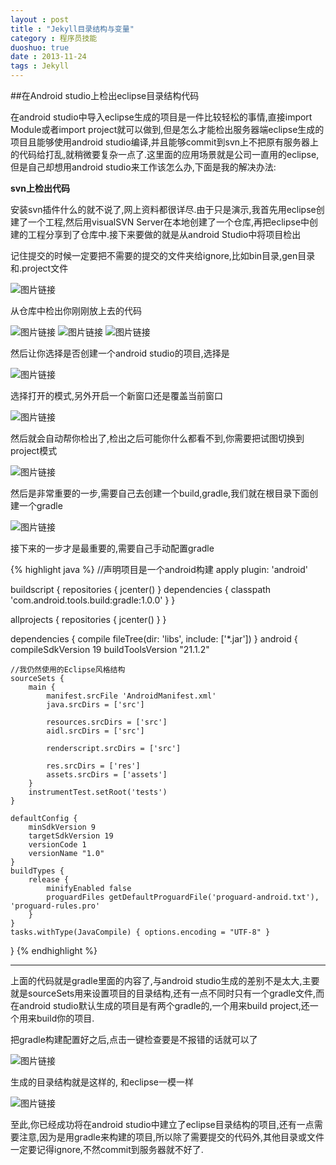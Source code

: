 ```yaml
---
layout : post
title : "Jekyll目录结构与变量"
category : 程序员技能
duoshuo: true
date : 2013-11-24
tags : Jekyll
---
```


##在Android studio上检出eclipse目录结构代码

在android studio中导入eclipse生成的项目是一件比较轻松的事情,直接import Module或者import project就可以做到,但是怎么才能检出服务器端eclipse生成的项目且能够使用android studio编译,并且能够commit到svn上不把原有服务器上的代码给打乱,就稍微要复杂一点了.这里面的应用场景就是公司一直用的eclipse,但是自己却想用android studio来工作该怎么办,下面是我的解决办法:

**svn上检出代码**
	
安装svn插件什么的就不说了,网上资料都很详尽.由于只是演示,我首先用eclipse创建了一个工程,然后用visualSVN Server在本地创建了一个仓库,再把eclipse中创建的工程分享到了仓库中.接下来要做的就是从android Studio中将项目检出

记住提交的时候一定要把不需要的提交的文件夹给ignore,比如bin目录,gen目录和.project文件

![图片链接](/res/img/blog/2014/12/31/1.png)

从仓库中检出你刚刚放上去的代码

![图片链接](/res/img/blog/2014/12/31/2.png)
![图片链接](/res/img/blog/2014/12/31/3.png)
![图片链接](/res/img/blog/2014/12/31/4.png)

然后让你选择是否创建一个android studio的项目,选择是

![图片链接](/res/img/blog/2014/12/31/5.png)

选择打开的模式,另外开启一个新窗口还是覆盖当前窗口

![图片链接](/res/img/blog/2014/12/31/6.png)

然后就会自动帮你检出了,检出之后可能你什么都看不到,你需要把试图切换到project模式

![图片链接](/res/img/blog/2014/12/31/8.png)

然后是非常重要的一步,需要自己去创建一个build,gradle,我们就在根目录下面创建一个gradle

![图片链接](/res/img/blog/2014/12/31/9.png)

接下来的一步才是最重要的,需要自己手动配置gradle

{% highlight java %}
//声明项目是一个android构建
apply plugin: 'android'

buildscript {
    repositories {
        jcenter()
    }
    dependencies {
        classpath 'com.android.tools.build:gradle:1.0.0'
    }
}

allprojects {
    repositories {
        jcenter()
    }
}

dependencies {
    compile fileTree(dir: 'libs', include: ['*.jar'])
}
android {
    compileSdkVersion 19
    buildToolsVersion "21.1.2"

    //我仍然使用的Eclipse风格结构
    sourceSets {
        main {
            manifest.srcFile 'AndroidManifest.xml'
            java.srcDirs = ['src']

            resources.srcDirs = ['src']
            aidl.srcDirs = ['src']

            renderscript.srcDirs = ['src']

            res.srcDirs = ['res']
            assets.srcDirs = ['assets']
        }
        instrumentTest.setRoot('tests')
    }

    defaultConfig {
        minSdkVersion 9
        targetSdkVersion 19
        versionCode 1
        versionName "1.0"
    }
    buildTypes {
        release {
            minifyEnabled false
            proguardFiles getDefaultProguardFile('proguard-android.txt'), 'proguard-rules.pro'
        }
    }
    tasks.withType(JavaCompile) { options.encoding = "UTF-8" }
}
{% endhighlight %}

---

上面的代码就是gradle里面的内容了,与android studio生成的差别不是太大,主要就是sourceSets用来设置项目的目录结构,还有一点不同时只有一个gradle文件,而在android studio默认生成的项目是有两个gradle的,一个用来build project,还一个用来build你的项目.

把gradle构建配置好之后,点击一键检查要是不报错的话就可以了

![图片链接](/res/img/blog/2014/12/31/10.png)

生成的目录结构就是这样的, 和eclipse一模一样

![图片链接](/res/img/blog/2014/12/31/11.png)

至此,你已经成功将在android studio中建立了eclipse目录结构的项目,还有一点需要注意,因为是用gradle来构建的项目,所以除了需要提交的代码外,其他目录或文件一定要记得ignore,不然commit到服务器就不好了.


